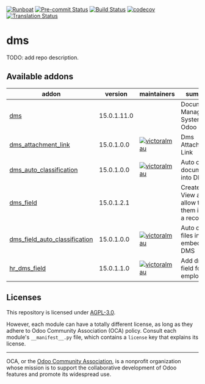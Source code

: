 
[![Runboat](https://img.shields.io/badge/runboat-Try%20me-875A7B.png)](https://runboat.odoo-community.org/builds?repo=OCA/dms&target_branch=15.0)
[![Pre-commit Status](https://github.com/OCA/dms/actions/workflows/pre-commit.yml/badge.svg?branch=15.0)](https://github.com/OCA/dms/actions/workflows/pre-commit.yml?query=branch%3A15.0)
[![Build Status](https://github.com/OCA/dms/actions/workflows/test.yml/badge.svg?branch=15.0)](https://github.com/OCA/dms/actions/workflows/test.yml?query=branch%3A15.0)
[![codecov](https://codecov.io/gh/OCA/dms/branch/15.0/graph/badge.svg)](https://codecov.io/gh/OCA/dms)
[![Translation Status](https://translation.odoo-community.org/widgets/dms-15-0/-/svg-badge.svg)](https://translation.odoo-community.org/engage/dms-15-0/?utm_source=widget)

<!-- /!\ do not modify above this line -->

# dms

TODO: add repo description.

<!-- /!\ do not modify below this line -->

<!-- prettier-ignore-start -->

[//]: # (addons)

Available addons
----------------
addon | version | maintainers | summary
--- | --- | --- | ---
[dms](dms/) | 15.0.1.11.0 |  | Document Management System for Odoo
[dms_attachment_link](dms_attachment_link/) | 15.0.1.0.0 | [![victoralmau](https://github.com/victoralmau.png?size=30px)](https://github.com/victoralmau) | Dms Attachment Link
[dms_auto_classification](dms_auto_classification/) | 15.0.1.0.0 | [![victoralmau](https://github.com/victoralmau.png?size=30px)](https://github.com/victoralmau) | Auto classify documents into DMS
[dms_field](dms_field/) | 15.0.1.2.1 |  | Create DMS View and allow to use them inside a record
[dms_field_auto_classification](dms_field_auto_classification/) | 15.0.1.0.0 | [![victoralmau](https://github.com/victoralmau.png?size=30px)](https://github.com/victoralmau) | Auto classify files into embedded DMS
[hr_dms_field](hr_dms_field/) | 15.0.1.1.0 | [![victoralmau](https://github.com/victoralmau.png?size=30px)](https://github.com/victoralmau) | Add dms field for employees

[//]: # (end addons)

<!-- prettier-ignore-end -->

## Licenses

This repository is licensed under [AGPL-3.0](LICENSE).

However, each module can have a totally different license, as long as they adhere to Odoo Community Association (OCA)
policy. Consult each module's `__manifest__.py` file, which contains a `license` key
that explains its license.

----
OCA, or the [Odoo Community Association](http://odoo-community.org/), is a nonprofit
organization whose mission is to support the collaborative development of Odoo features
and promote its widespread use.
